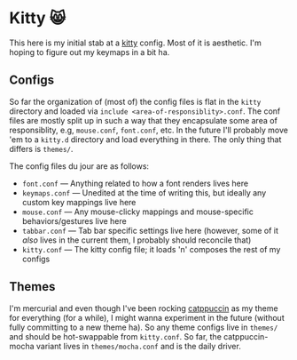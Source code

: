 # Kitty :smile_cat:

This here is my initial stab at a [kitty](https://sw.kovidgoyal.net/kitty/) config. Most of it is aesthetic. I'm hoping to figure out my keymaps in a bit ha.

## Configs

So far the organization of (most of) the config files is flat in the `kitty` directory and loaded via `include <area-of-responsiblity>.conf`. The conf files are mostly split up in such a way that they encapsulate some area of responsiblity, e.g, `mouse.conf`, `font.conf`, etc. In the future I'll probably move 'em to a `kitty.d` directory and load everything in there. The only thing that differs is `themes/`.

The config files du jour are as follows:

- `font.conf` — Anything related to how a font renders lives here
- `keymaps.conf` — Unedited at the time of writing this, but ideally any custom key mappings live here
- `mouse.conf` — Any mouse-clicky mappings and mouse-specific behaviors/gestures live here
- `tabbar.conf` — Tab bar specific settings live here (however, some of it _also_ lives in the current them, I probably should reconcile that)
- `kitty.conf` — The kitty config file; it loads 'n' composes the rest of my configs

## Themes

 I'm mercurial and even though I've been rocking [catppuccin](https://github.com/catppuccin/catppuccin) as my theme for everything (for a while), I might wanna experiment in the future (without fully committing to a new theme ha). So any theme configs live in `themes/` and should be hot-swappable from `kitty.conf`. So far, the catppuccin-mocha variant lives in `themes/mocha.conf` and is the daily driver.
